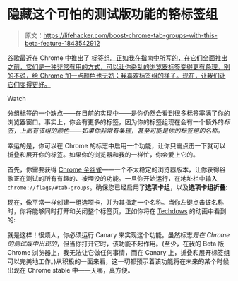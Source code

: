 # 隐藏这个可怕的测试版功能的铬标签组

> 原文：<https://lifehacker.com/boost-chrome-tab-groups-with-this-beta-feature-1843542912>

谷歌最近在 Chrome 中推出了 [标签组。正如我在指南中所写的，在它们全面推出之前，它们是一种非常有用的方式，可以让你杂乱的浏览器标签变得更有条理。别的不说，给 Chrome 加一点颜色也无妨；我喜欢标签组的样子。现在，让我们让它们变得更好。](https://lifehacker.com/how-to-enable-group-tabs-on-chrome-right-now-1843461715) 

Watch

分组标签的一个缺点——在目前的实现中——是你仍然会看到很多标签塞满了你的浏览器窗口。事实上，你会有更多的标签，因为你的标签组现在会有一个额外的*标签，上面有该组的颜色——如果你非常有条理，甚至可能是你的标签组的名称。*

幸运的是，你可以在 Chrome 的标志中启用一个功能，让你只需点击一下就可以折叠和展开你的标签。如果你的浏览器和我的一样忙，你会爱上它的。

首先，你需要获得 [Chrome 金丝雀](https://www.google.com/chrome/canary/?platform=win64)——一个不太稳定的浏览器版本，让你获得谷歌正在测试的所有有趣的、被埋没的功能。一旦你开始运行，在地址栏中输入`chrome://flags/#tab-groups`。确保您已经启用了**选项卡组**，以及**选项卡组折叠**:

现在，像平常一样创建一组选项卡，并为其指定一个名称。当你左键点击该名称时，你将能够同时打开和关闭整个标签页，正如你将在 [Techdows](https://techdows.com/2020/05/chrome-canary-now-allows-users-to-collapse-tab-groups.html) 的动画中看到的:

就是这样！很烦人，你必须运行 Canary 来实现这个功能。虽然标志*是在 Chrome 的测试版中出现的*，但当你打开它时，该功能不起作用。(至少，在我的 Beta 版 Chrome 浏览器上，我无法让它做任何事情，而在 Canary 上，折叠和展开标签组可以完美地工作。)从积极的一面来看，这一切都预示着该功能将在未来的某个时候出现在 Chrome stable 中——天哪，真方便。